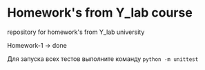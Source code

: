 # Homework's from Y_lab course

repository for homework's from Y_lab university

Homework-1 -> done

Для запуска всех тестов выполните команду `python -m unittest`